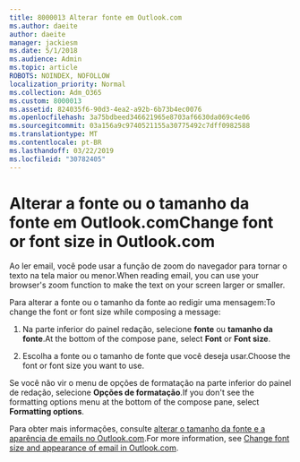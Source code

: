 ```yaml
---
title: 8000013 Alterar fonte em Outlook.com
ms.author: daeite
author: daeite
manager: jackiesm
ms.date: 5/1/2018
ms.audience: Admin
ms.topic: article
ROBOTS: NOINDEX, NOFOLLOW
localization_priority: Normal
ms.collection: Adm_O365
ms.custom: 8000013
ms.assetid: 824035f6-90d3-4ea2-a92b-6b73b4ec0076
ms.openlocfilehash: 3a75bdbeed346621965e8703af6630da069c4e06
ms.sourcegitcommit: 03a156a9c9740521155a30775492c7dff0982588
ms.translationtype: MT
ms.contentlocale: pt-BR
ms.lasthandoff: 03/22/2019
ms.locfileid: "30782405"
---
```

# <a name="change-font-or-font-size-in-outlookcom"></a><span data-ttu-id="94119-102">Alterar a fonte ou o tamanho da fonte em Outlook.com</span><span class="sxs-lookup"><span data-stu-id="94119-102">Change font or font size in Outlook.com</span></span>

<span data-ttu-id="94119-103">Ao ler email, você pode usar a função de zoom do navegador para tornar o texto na tela maior ou menor.</span><span class="sxs-lookup"><span data-stu-id="94119-103">When reading email, you can use your browser's zoom function to make the text on your screen larger or smaller.</span></span>
  
<span data-ttu-id="94119-104">Para alterar a fonte ou o tamanho da fonte ao redigir uma mensagem:</span><span class="sxs-lookup"><span data-stu-id="94119-104">To change the font or font size while composing a message:</span></span>
  
1. <span data-ttu-id="94119-105">Na parte inferior do painel redação, selecione **fonte** ou **tamanho da fonte**.</span><span class="sxs-lookup"><span data-stu-id="94119-105">At the bottom of the compose pane, select **Font** or **Font size**.</span></span>
    
2. <span data-ttu-id="94119-106">Escolha a fonte ou o tamanho de fonte que você deseja usar.</span><span class="sxs-lookup"><span data-stu-id="94119-106">Choose the font or font size you want to use.</span></span>
    
<span data-ttu-id="94119-107">Se você não vir o menu de opções de formatação na parte inferior do painel de redação, selecione **Opções de formatação**.</span><span class="sxs-lookup"><span data-stu-id="94119-107">If you don't see the formatting options menu at the bottom of the compose pane, select **Formatting options**.</span></span>
  
<span data-ttu-id="94119-108">Para obter mais informações, consulte [alterar o tamanho da fonte e a aparência de emails no Outlook.com](https://go.microsoft.com/fwlink/p/?linkid=873130).</span><span class="sxs-lookup"><span data-stu-id="94119-108">For more information, see [Change font size and appearance of email in Outlook.com](https://go.microsoft.com/fwlink/p/?linkid=873130).</span></span>
  

